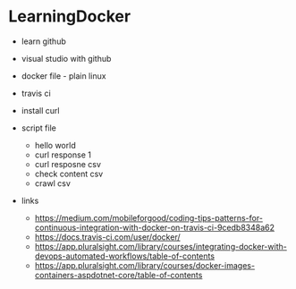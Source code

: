 # LearningDocker

- learn github 
- visual studio with github
- docker file - plain linux
- travis ci
- install curl
- script file
	- hello world
	- curl response 1
	- curl resposne csv
	- check content csv
	- crawl csv





- links
	- https://medium.com/mobileforgood/coding-tips-patterns-for-continuous-integration-with-docker-on-travis-ci-9cedb8348a62
	- https://docs.travis-ci.com/user/docker/
	- https://app.pluralsight.com/library/courses/integrating-docker-with-devops-automated-workflows/table-of-contents
	- https://app.pluralsight.com/library/courses/docker-images-containers-aspdotnet-core/table-of-contents
